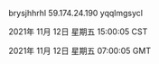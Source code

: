 brysjhhrhl 59.174.24.190 yqqlmgsycl

2021年 11月 12日 星期五 15:00:05 CST

2021年 11月 12日 星期五 07:00:05 GMT
